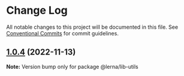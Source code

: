 # Change Log

All notable changes to this project will be documented in this file.
See [Conventional Commits](https://conventionalcommits.org) for commit guidelines.

## [1.0.4](https://github.com/lfire/monorepo-design/compare/@lerna/lib-utils@1.0.3...@lerna/lib-utils@1.0.4) (2022-11-13)

**Note:** Version bump only for package @lerna/lib-utils
